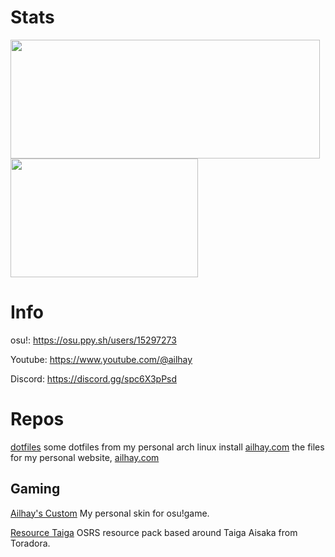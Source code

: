 # Stats

<img width="495" height="190" src="https://github-readme-stats-one-bice.vercel.app/api?username=Ailhay-Ithissa&include_all_commits=true&show_icons=true&title_color=a500ff&text_color=b155ff&icon_color=a500ff&hide_border=true&bg_color=00000000"/> <img width="300" height="190" src="https://github-readme-stats.vercel.app/api/top-langs/?username=Kuuuube&size_weight=0.5&count_weight=0.5&langs_count=8&hide=html,powershell,css&layout=compact&exclude_repo=Kuuuube.github.io&title_color=a500ff&text_color=b155ff&hide_border=true&bg_color=00000000"/>

# Info

osu!: https://osu.ppy.sh/users/15297273

Youtube: https://www.youtube.com/@ailhay

Discord: https://discord.gg/spc6X3pPsd

# Repos

[dotfiles](https://github.com/Ailhay-Ithissa/dotfiles) some dotfiles from my personal arch linux install
[ailhay.com](https://github.com/Ailhay-Ithissa/ailhay.com) the files for my personal website, [ailhay.com](https://www.ailhay.com)

## Gaming

[Ailhay's Custom](https://github.com/Ailhay-Ithissa/Ailhay-s-Custom) My personal skin for osu!game.

[Resource Taiga](https://github.com/Ailhay-Ithissa/resource-Taiga) OSRS resource pack based around Taiga Aisaka from Toradora.
